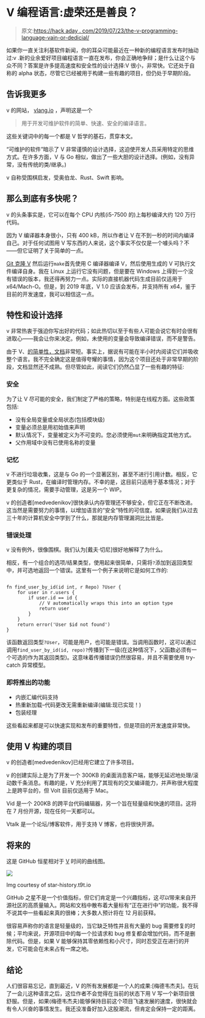 # V 编程语言:虚荣还是善良？

> 原文:[https://hack aday . com/2019/07/23/the-v-programming-language-vain-or-dedicial/](https://hackaday.com/2019/07/23/the-v-programming-language-vain-or-virtuous/)

如果你一直关注利基软件新闻，你的耳朵可能最近在一种新的编程语言发布时抽动过:v .新的业余爱好项目编程语言一直在发布，你会正确地争辩；是什么让这个与众不同？答案是许多提高速度和安全性的设计选择:V 很小，非常快。它还处于自称的 alpha 状态，尽管它已经被用于构建一些有趣的项目，但仍处于早期阶段。

## 告诉我更多

v 的网站， [vlang.io](https://vlang.io/) ，声明这是一个

> 用于开发可维护软件的简单、快速、安全的编译语言。

这些关键词中的每一个都是 V 哲学的基石，贯穿本文。

“可维护的软件”暗示了 V 非常谨慎的设计选择，这迫使开发人员采用特定的思维方式。在许多方面，V 与 Go 相似，做出了一些大胆的设计选择。(例如，没有异常，没有传统的类/继承。)

v 自称受围棋启发，受奥伯龙、Rust、Swift 影响。

## 那么到底有多快呢？

v 的头条事实是，它可以在每个 CPU 内核(i5-7500 的)上每秒编译大约 120 万行代码。

因为 V 编译器本身很小，只有 400 kB，所以作者让 V 在不到一秒的时间内编译自己。对于任何试图用 V 写东西的人来说，这个事实不仅仅是一个噱头吗？不——但它证明了关于简单的一点。

[Git 克隆 V](https://github.com/vlang/v) 然后运行`make`首先使用 C 编译器编译 V，然后使用生成的 V 可执行文件编译自身。我在 Linux 上运行它没有问题，但是要在 Windows 上得到一个没有错误的版本，我还得再努力一点。实际的直接机器代码生成目前仅适用于 x64/Mach-O。但是，到 2019 年底，V 1.0 应该会发布，并支持所有 x64，鉴于目前的开发速度，我可以相信这一点。

## 特性和设计选择

v 非常热衷于强迫你写出好的代码；如此热切以至于有些人可能会说它有时会很有进取心——我会让你来决定。例如，未使用的变量会导致编译错误，而不是警告。

由于 V、[的简单性，文档](https://vlang.io/docs)非常短。事实上，据说有可能在半小时内阅读它们并吸收整个语言。我不完全确定这是值得夸耀的事情，因为这个项目还处于非常早期的阶段，文档显然还不成熟。但尽管如此，阅读它们仍然凸显了一些有趣的特征:

### 安全

为了让 V 尽可能的安全，我们制定了严格的策略，特别是在线程方面。这些政策包括:

*   没有全局变量或全局状态(包括模块级)
*   变量必须总是用初始值来声明
*   默认情况下，变量被定义为不可变的。您必须使用`mut`来明确指定其他方式。
*   父作用域中没有已使用名称的变量

### 记忆

v 不进行垃圾收集，这是与 Go 的一个显著区别，甚至不进行引用计数。相反，它更类似于 Rust，在编译时管理内存。不幸的是，这目前只适用于基本情况；对于更复杂的情况，需要手动管理，这是另一个 WIP。

v 的创造者[medvedenikov]很快承认内存管理还不够安全，但它正在不断改进。这当然是需要努力的事情，以增加语言的“安全”特性的可信度。如果说我们从过去三十年的计算机安全中学到了什么，那就是内存管理漏洞比比皆是。

### 错误处理

v 没有例外，很像围棋。我们认为[戴夫·切尼]很好地解释了为什么。

相反，有一个组合的选项/结果类型，使用起来很简单，只需将`?`添加到返回类型中，并可选地返回一个错误。这里有一个例子来说明它是如何工作的:

```

fn find_user_by_id(id int, r Repo) ?User { 
	for user in r.users {
		if user.id == id {
			// V automatically wraps this into an option type  
			return user 
		} 
	} 
	return error('User $id not found') 
}

```

该函数返回类型`?User`，可能是用户，也可能是错误。当调用函数时，这可以通过调用`find_user_by_id(id, repo)?`传播到下一级(在这种情况下，父函数必须有一个可选的作为其返回类型)。这意味着传播错误仍然很容易，并且不需要使用 try-catch 异常模型。

### 即将推出的功能

*   内嵌汇编代码支持
*   热重新加载–代码更改无需重新编译(编辑:现已实现！)
*   包装经理

这些看起来都是可以快速实现和发布的重要特性，但是项目的开发速度非常快。

## 使用 V 构建的项目

v 的创造者[medvedenikov]已经用它建立了许多项目。

v 的创建实际上是为了开发一个 300KB 的桌面消息客户端，能够无延迟地处理/滚动数千条消息。有趣的是，V 充分利用了其现有的交叉编译能力，并声称很大程度上是跨平台的，但 Volt 目前仅适用于 Mac。

Vid 是一个 200KB 的跨平台代码编辑器，另一个旨在轻量级和快速的项目。这将在 7 月份开源，现在任何一天都可以。

Vtalk 是一个论坛/博客软件，用于支持 V 博客，也将很快开源。

## 将来的

这是 GitHub 恒星相对于 [V](https://github.com/vlang/v) 时间的曲线图。

![](../Images/5bdc8403937b4e3bf26d0364707d9050.png)

Img courtesy of star-history.t9t.io

GitHub 之星不是一个价值指标，但它们肯定是一个兴趣指标，这*可以*带来来自开源社区的高质量输入。网站和文档中散布着大量标有“正在进行中”的功能，我不得不说其中一些看起来真的很棒；大多数人预计将在 12 月前获释。

很容易声称你的语言是轻量级的，当它缺乏特性并且有大量的 bug 需要修复的时候；平均来说，开源项目中的每一个拉请求和 bug 修复都会增加代码，而不是删除代码。但是，如果 V 能够保持其零依赖性和小尺寸，同时忍受正在进行的开发，它可能会在未来占有一席之地。

## 结论

人们很容易忘记，直到最近，V 的所有发展都是一个人的成果:[梅德韦杰夫]。在玩了一会儿这种语言之后，这位作者不会觉得在当前的状态下用 V 写一个新项目很舒服。但是，如果(梅德韦杰夫)能够保持目前这个项目飞速发展的速度，很快就会有令人兴奋的事情发生。我还没准备好加入这股潮流，但肯定会保持一定的距离。